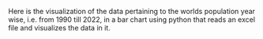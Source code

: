 Here is the visualization of the data pertaining to the worlds population year wise, i.e. from 1990 till 2022, in a bar chart using python that reads an excel file and visualizes the data in it.
